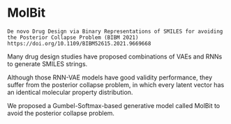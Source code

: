 # MolBit
```
De novo Drug Design via Binary Representations of SMILES for avoiding the Posterior Collapse Problem (BIBM 2021)
https://doi.org/10.1109/BIBM52615.2021.9669668
```

Many drug design studies have proposed combinations of VAEs and RNNs to generate SMILES strings.

Although those RNN-VAE models have good validity performance, they suffer from the posterior collapse problem, in which every latent vector has an identical molecular property distribution.

We proposed a Gumbel-Softmax-based generative model called MolBit to avoid the posterior collapse problem.
